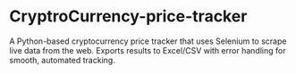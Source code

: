 # CryptroCurrency-price-tracker
A Python-based cryptocurrency price tracker that uses Selenium to scrape live data from the web. Exports results to Excel/CSV with error handling for smooth, automated tracking.

